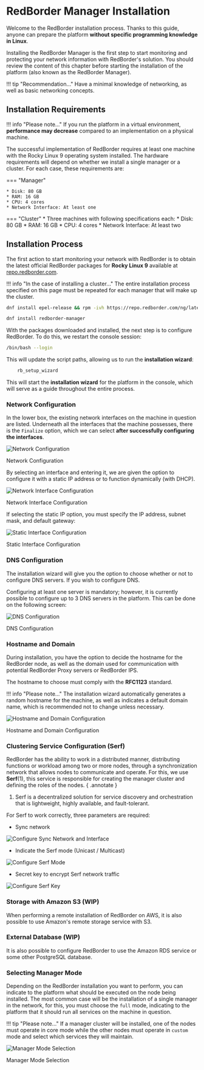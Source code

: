
# RedBorder Manager Installation

Welcome to the RedBorder installation process. Thanks to this guide, anyone can prepare the platform **without specific programming knowledge in Linux**.

Installing the RedBorder Manager is the first step to start monitoring and protecting your network information with RedBorder's solution. You should review the content of this chapter before starting the installation of the platform (also known as the RedBorder Manager).

!!! tip "Recommendation..."
    Have a minimal knowledge of networking, as well as basic networking concepts.

## Installation Requirements

!!! info "Please note..."
    If you run the platform in a virtual environment, **performance may decrease** compared to an implementation on a physical machine.

The successful implementation of RedBorder requires at least one machine with the Rocky Linux 9 operating system installed. The hardware requirements will depend on whether we install a single manager or a cluster. For each case, these requirements are:

=== "Manager"

    * Disk: 80 GB
    * RAM: 16 GB
    * CPU: 4 cores
    * Network Interface: At least one

=== "Cluster"
    * Three machines with following specifications each:
        * Disk: 80 GB
        * RAM: 16 GB
        * CPU: 4 cores
        * Network Interface: At least two

## Installation Process

The first action to start monitoring your network with RedBorder is to obtain the latest official RedBorder packages for **Rocky Linux 9** available at [repo.redborder.com](https://repo.redborder.com).

!!! info "In the case of installing a cluster..."
The entire installation process specified on this page must be repeated for each manager that will make up the cluster.

``` bash title="Config of required repositories"
dnf install epel-release && rpm -ivh https://repo.redborder.com/ng/latest/rhel/9/x86_64/redborder-repo-latest-1.0.0-1.el9.rb.noarch.rpm
```

``` bash title="Redborder Manager Package Installation Command"
dnf install redborder-manager
```

With the packages downloaded and installed, the next step is to configure RedBorder. To do this, we restart the console session:

``` bash title="Console relogin command"
/bin/bash --login
```

This will update the script paths, allowing us to run the **installation wizard**:

``` bash title="Installation wizard command"
    rb_setup_wizard
```

This will start the **installation wizard** for the platform in the console, which will serve as a guide throughout the entire process.

### Network Configuration

In the lower box, the existing network interfaces on the machine in question are listed. Underneath all the interfaces that the machine possesses, there is the `Finalize` option, which we can select **after successfully configuring the interfaces**.

![Network Configuration](images/ch02_img001.png)

Network Configuration

By selecting an interface and entering it, we are given the option to configure it with a static IP address or to function dynamically (with DHCP).

![Network Interface Configuration](images/ch02_img002.png)

Network Interface Configuration

If selecting the static IP option, you must specify the IP address, subnet mask, and default gateway:

![Static Interface Configuration](images/ch02_img003.png)

Static Interface Configuration

### DNS Configuration

The installation wizard will give you the option to choose whether or not to configure DNS servers. If you wish to configure DNS.

Configuring at least one server is mandatory; however, it is currently possible to configure up to 3 DNS servers in the platform. This can be done on the following screen:

![DNS Configuration](images/ch02_img004.png)

DNS Configuration

### Hostname and Domain

During installation, you have the option to decide the hostname for the RedBorder node, as well as the domain used for communication with potential RedBorder Proxy servers or RedBorder IPS.

The hostname to choose must comply with the **RFC1123** standard.

!!! info "Please note..."
    The installation wizard automatically generates a random hostname for the machine, as well as indicates a default domain name, which is recommended not to change unless necessary.

![Hostname and Domain Configuration](images/ch02_img005.png)

Hostname and Domain Configuration

### Clustering Service Configuration (Serf)

RedBorder has the ability to work in a distributed manner, distributing functions or workload among two or more nodes, through a synchronization network that allows nodes to communicate and operate. For this, we use **Serf**(1), this service is responsible for creating the manager cluster and defining the roles of the nodes.
{ .annotate }

1. Serf is a decentralized solution for service discovery and orchestration that is lightweight, highly available, and fault-tolerant.

For Serf to work correctly, three parameters are required:

- Sync network

![Configure Sync Network and Interface](images/ch02_img006.png)

- Indicate the Serf mode (Unicast / Multicast)

![Configure Serf Mode](images/ch02_img007.png)

- Secret key to encrypt Serf network traffic

![Configure Serf Key](images/ch02_img008.png)

### Storage with Amazon S3 (WIP)

When performing a remote installation of RedBorder on AWS, it is also possible to use Amazon's remote storage service with S3.

### External Database (WIP)

It is also possible to configure RedBorder to use the Amazon RDS service or some other PostgreSQL database.

### Selecting Manager Mode

Depending on the RedBorder installation you want to perform, you can indicate to the platform what should be executed on the node being installed. The most common case will be the installation of a single manager in the network, for this, you must choose the `full` mode, indicating to the platform that it should run all services on the machine in question.

!!! tip "Please note..."
    If a manager cluster will be installed, one of the nodes must operate in core mode while the other nodes must operate in `custom` mode and select which services they will maintain.

![Manager Mode Selection](images/ch02_img009.png)

Manager Mode Selection
